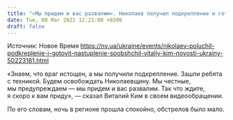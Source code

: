 ```yaml
---
title: "«Мы придем и вас развалим». Николаев получил подкрепление и готовит наступление — Виталий Ким"
date: Tue, 08 Mar 2022 12:21:00 +0200
draft: false
---
```

Источник: Новое Время https://nv.ua/ukraine/events/nikolaev-poluchil-podkreplenie-i-gotovit-nastuplenie-soobshchil-vitaliy-kim-novosti-ukrainy-50223181.html


«Знаем, что враг истощен, а мы получили подкрепление. Зашли ребята с техникой. Будем освобождать Николаевщину. Мы честные, мы предупреждаем — мы придем и вас развалим. Так что ждите, я скоро к вам приду», — сказал Виталий Ким в своем видеообращении.

По его словам, ночь в регионе прошла спокойно, обстрелов было мало.
